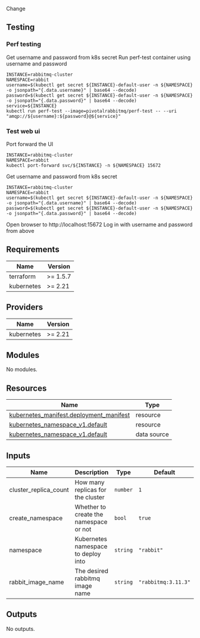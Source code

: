 Change

## Testing

### Perf testing
Get username and password from k8s secret
Run perf-test container using username and password
```
INSTANCE=rabbitmq-cluster
NAMESPACE=rabbit
username=$(kubectl get secret ${INSTANCE}-default-user -n ${NAMESPACE} -o jsonpath="{.data.username}" | base64 --decode)
password=$(kubectl get secret ${INSTANCE}-default-user -n ${NAMESPACE} -o jsonpath="{.data.password}" | base64 --decode)
service=${INSTANCE}
kubectl run perf-test --image=pivotalrabbitmq/perf-test -- --uri "amqp://${username}:${password}@${service}"
```

### Test web ui
Port forward the UI
```
INSTANCE=rabbitmq-cluster
NAMESPACE=rabbit
kubectl port-forward svc/${INSTANCE} -n ${NAMESPACE} 15672
```

Get username and password from k8s secret
```
INSTANCE=rabbitmq-cluster
NAMESPACE=rabbit
username=$(kubectl get secret ${INSTANCE}-default-user -n ${NAMESPACE} -o jsonpath="{.data.username}" | base64 --decode)
password=$(kubectl get secret ${INSTANCE}-default-user -n ${NAMESPACE} -o jsonpath="{.data.password}" | base64 --decode)
```

Open browser to http://localhost:15672
Log in with username and password from above

<!-- BEGIN_TF_DOCS -->
## Requirements

| Name | Version |
|------|---------|
| terraform | >= 1.5.7 |
| kubernetes | >= 2.21 |

## Providers

| Name | Version |
|------|---------|
| kubernetes | >= 2.21 |

## Modules

No modules.

## Resources

| Name | Type |
|------|------|
| [kubernetes_manifest.deployment_manifest](https://registry.terraform.io/providers/hashicorp/kubernetes/latest/docs/resources/manifest) | resource |
| [kubernetes_namespace_v1.default](https://registry.terraform.io/providers/hashicorp/kubernetes/latest/docs/resources/namespace_v1) | resource |
| [kubernetes_namespace_v1.default](https://registry.terraform.io/providers/hashicorp/kubernetes/latest/docs/data-sources/namespace_v1) | data source |

## Inputs

| Name | Description | Type | Default | Required |
|------|-------------|------|---------|:--------:|
| cluster\_replica\_count | How many replicas for the cluster | `number` | `1` | no |
| create\_namespace | Whether to create the namespace or not | `bool` | `true` | no |
| namespace | Kubernetes namespace to deploy into | `string` | `"rabbit"` | no |
| rabbit\_image\_name | The desired rabbitmq image name | `string` | `"rabbitmq:3.11.3"` | no |

## Outputs

No outputs.
<!-- END_TF_DOCS -->
